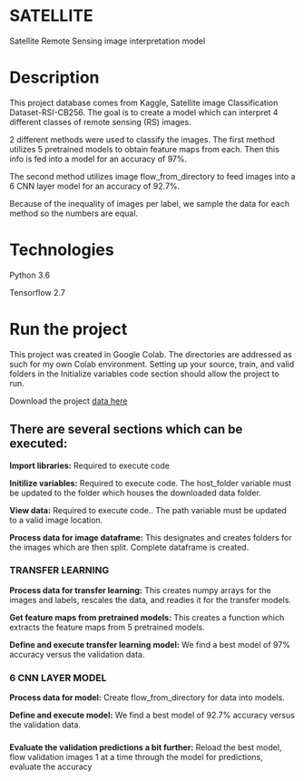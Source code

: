 # SATELLITE

Satellite Remote Sensing image interpretation model 

# Description 
This project database comes from Kaggle, Satellite image Classification Dataset-RSI-CB256. The goal is to create a model which can interpret 4 different classes of remote sensing (RS) images.

2 different methods were used to classify the images. The first method utilizes 5 pretrained models to obtain feature maps from each. Then this info is fed into a model for an accuracy of 97%.

The second method utilizes image flow_from_directory to feed images into a 6 CNN layer model for an accuracy of 92.7%.

Because of the inequality of images per label, we sample the data for each method so the numbers are equal.

# Technologies 
Python 3.6

Tensorflow 2.7

# Run the project
This project was created in Google Colab. The directories are addressed as such for my own Colab environment. Setting up your source, train, and valid folders in the Initialize variables code section should allow the project to run.

Download the project [data here](https://www.kaggle.com/mahmoudreda55/satellite-image-classification)

## There are several sections which can be executed:
**Import libraries:** Required to execute code

**Initilize variables:**  Required to execute code. The host_folder variable must be updated to the folder which houses the downloaded data folder.

**View data:** Required to execute code.. The path variable must be updated to a valid image location.

**Process data for image dataframe:** This designates and creates folders for the images which are then split. Complete dataframe is created.

### TRANSFER LEARNING
**Process data for transfer learning:** This creates numpy arrays for the images and labels, rescales the data, and readies it for the transfer models.

**Get feature maps from pretrained models:**  This creates a function which extracts the feature maps from 5 pretrained models.

**Define and execute transfer learning model:** We find a best model of 97% accuracy versus the validation data.

### 6 CNN LAYER MODEL
**Process data for model:** Create flow_from_directory for data into models.

**Define and execute model:** We find a best model of 92.7% accuracy versus the validation data.
###
###
**Evaluate the validation predictions a bit further:**  Reload the best model, flow validation images 1 at a time through the model for predictions, evaluate the accuracy
